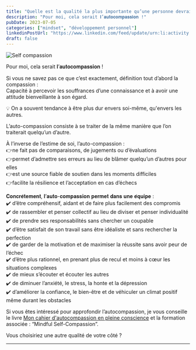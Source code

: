```yaml
---
title: "Quelle est la qualité la plus importante qu’une personne devrait avoir au sein d’une équipe ?"
description: "Pour moi, cela serait 𝐥’𝐚𝐮𝐭𝐨𝐜𝐨𝐦𝐩𝐚𝐬𝐬𝐢𝐨𝐧 !"
pubDate: 2023-07-05
categories: ["mindset", "développement personnel"]
linkedinPostUrl: "https://www.linkedin.com/feed/update/urn:li:activity:7082230607904137216/"
draft: false
---
```


![Self compassion](/images/blog/2023/07/self-compassion.png)

Pour moi, cela serait 𝐥’𝐚𝐮𝐭𝐨𝐜𝐨𝐦𝐩𝐚𝐬𝐬𝐢𝐨𝐧 !

Si vous ne savez pas ce que c’est exactement, définition tout d’abord la compassion :  
Capacité à percevoir les souffrances d’une connaissance et à avoir une attitude bienveillante à son égard.

💡 On a souvent tendance à être plus dur envers soi-même, qu'envers les autres.

L’auto-compassion consiste à se traiter de la même manière que l’on traiterait quelqu’un d’autre.

À l’inverse de l’estime de soi, l’auto-compassion  :  
👉ne fait pas de comparaisons, de jugements ou d’évaluations  
👉permet d’admettre ses erreurs au lieu de blâmer quelqu’un d’autres pour elles  
👉est une source fiable de soutien dans les moments difficiles  
👉facilite la résilience et l’acceptation en cas d’échecs

𝐂𝐨𝐧𝐜𝐫𝐞̀𝐭𝐞𝐦𝐞𝐧𝐭, 𝐥’𝐚𝐮𝐭𝐨-𝐜𝐨𝐦𝐩𝐚𝐬𝐬𝐢𝐨𝐧 𝐩𝐞𝐫𝐦𝐞𝐭 𝐝𝐚𝐧𝐬 𝐮𝐧𝐞 𝐞́𝐪𝐮𝐢𝐩𝐞 :  
✔️ d’être compréhensif, aidant et de faire plus facilement des compromis  
✔️  de rassembler et penser collectif au lieu de diviser et penser individualité  
✔️ de prendre ses responsabilités sans chercher un coupable  
✔️ d’être satisfait de son travail sans être idéaliste et sans rechercher la perfection  
✔️  de garder de la motivation et de maximiser la réussite sans avoir peur de l’échec  
✔️  d’être plus rationnel, en prenant plus de recul et moins à cœur les situations complexes  
✔️ de mieux s’écouter et écouter les autres  
✔️  de diminuer l’anxiété, le stress, la honte et la dépression  
✔️  d’améliorer la confiance, le bien-être et de véhiculer un climat positif même durant les obstacles

Si vous êtes intéressé pour approfondir l’autocompassion, je vous conseille le livre [Mon cahier d'autocompassion en pleine conscience](https://amzn.to/3QEiw0O) et la formation associée : “Mindful Self-Compassion”.

Vous choisiriez une autre qualité de votre côté ?

---